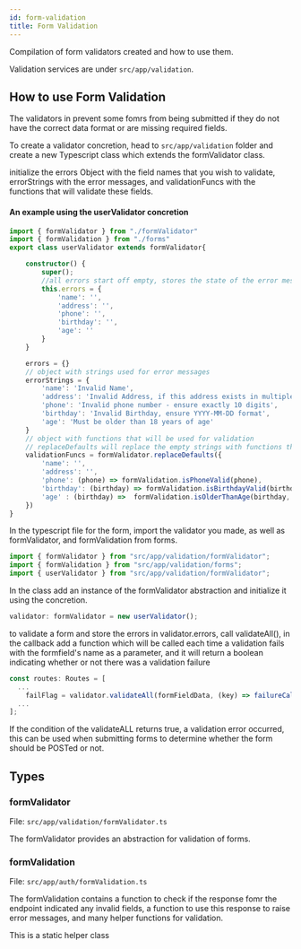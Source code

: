 ```yaml
---
id: form-validation
title: Form Validation
---
```


Compilation of form validators created and how to use them.

Validation services are under `src/app/validation`.

## How to use Form Validation

The validators in prevent some fomrs from being submitted if they do not have the correct data format or are missing required fields.

To create a validator concretion, head to `src/app/validation` folder and create a new Typescript class which extends the formValidator class.

initialize the errors Object with the field names that you wish to validate, errorStrings with the error messages, and validationFuncs with the functions that will validate these fields.

#### An example using the userValidator concretion
```Typescript
import { formValidator } from "./formValidator"
import { formValidation } from "./forms"
export class userValidator extends formValidator{

    constructor() {
        super();
        //all errors start off empty, stores the state of the error messages
        this.errors = {
            'name': '',
            'address': '',
            'phone': '',
            'birthday': '',
            'age': ''
        }
    }

    errors = {}
    // object with strings used for error messages
    errorStrings = {
        'name': 'Invalid Name',
        'address': 'Invalid Address, if this address exists in multiple cities, specify the city',
        'phone': 'Invalid phone number - ensure exactly 10 digits',
        'birthday': 'Invalid Birthday, ensure YYYY-MM-DD format',
        'age': 'Must be older than 18 years of age'
    }
    // object with functions that will be used for validation
    // replaceDefaults will replace the empty strings with functions that check if the corresponding field is non-empty
    validationFuncs = formValidator.replaceDefaults({
        'name': '',
        'address': '',
        'phone': (phone) => formValidation.isPhoneValid(phone),
        'birthday': (birthday) => formValidation.isBirthdayValid(birthday),
        'age' : (birthday) =>  formValidation.isOlderThanAge(birthday, 18) || !formValidation.isBirthdayValid(birthday)
    })
}
```

In the typescript file for the form, import the validator you made, as well as formValidator, and formValidation from forms.


```javascript
import { formValidator } from "src/app/validation/formValidator";
import { formValidation } from "src/app/validation/forms";
import { userValidator } from "src/app/validation/formValidator";
```

In the class add an instance of the formValidator abstraction and initialize it using the concretion.

```Typescript
validator: formValidator = new userValidator(); 
```

to validate a form and store the errors in validator.errors, call validateAll(), in the callback add a function which will be called each time a validation fails with the formfield's name as a parameter, and it will return a boolean indicating whether or not there was a validation failure 

```javascript
const routes: Routes = [
  ...
    failFlag = validator.validateAll(formFieldData, (key) => failureCallbackFunction(key));
  ...
];
```

If the condition of the validateALL returns true, a validation error occurred, this can be used when submitting forms to determine whether the form should be POSTed or not.

## Types

### formValidator

File: `src/app/validation/formValidator.ts`

The formValidator provides an abstraction for validation of forms.

### formValidation

File: `src/app/auth/formValidation.ts`

The formValidation contains a function to check if the response fomr the endpoint indicated any invalid fields, a function to use this response to raise error messages, and many helper functions for validation.

This is a static helper class
